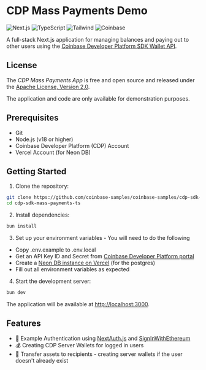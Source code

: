 # CDP Mass Payments Demo

![Next.js](https://img.shields.io/badge/-Next.js-000000?style=for-the-badge&logo=next.js&logoColor=white)
![TypeScript](https://img.shields.io/badge/-TypeScript-007ACC?style=for-the-badge&logo=typescript&logoColor=white)
![Tailwind](https://img.shields.io/badge/-SCSS-cd6799?style=for-the-badge&logo=SASS&logoColor=white)
![Coinbase](https://img.shields.io/badge/Coinbase-0052FF?style=for-the-badge&logo=Coinbase&logoColor=white)

A full-stack Next.js application for managing balances and paying out to other users using the [Coinbase Developer Platform SDK Wallet API](https://docs.cdp.coinbase.com/wallet-api-v2/docs/welcome).

## License
The *CDP Mass Payments App* is free and open source and released under the [Apache License, Version 2.0](LICENSE).

The application and code are only available for demonstration purposes.

## Prerequisites

- Git
- Node.js (v18 or higher)
- Coinbase Developer Platform (CDP) Account
- Vercel Account (for Neon DB)

## Getting Started

1. Clone the repository:

```sh
git clone https://github.com/coinbase-samples/coinbase-samples/cdp-sdk-mass-payments-ts.git
cd cdp-sdk-mass-payments-ts
```

2. Install dependencies:

```sh
bun install
```

3. Set up your environment variables - You will need to do the following

* Copy .env.example to .env.local
* Get an API Key ID and Secret from [Coinbase Developer Platform portal](https://portal.cdp.coinbase.com)
* Create a [Neon DB instance on Vercel](https://vercel.com/marketplace/neon) (for the postgres)
* Fill out all environment variables as expected

4. Start the development server:

```sh
bun dev
```

The application will be available at [http://localhost:3000](http://localhost:3000).

## Features

- 🔐 Example Authentication using [NextAuth.js](https://next-auth.js.org/) and [SignInWithEthereum](https://docs.login.xyz/)
- 💰 Creating CDP Server Wallets for logged in users
- 💸 Transfer assets to recipients - creating server wallets if the user doesn't already exist
